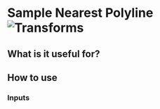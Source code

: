 # Sample Nearest Polyline ![Transforms](https://img.shields.io/badge/Transforms-1d6c3d)

## What is it useful for?


## How to use
### Inputs